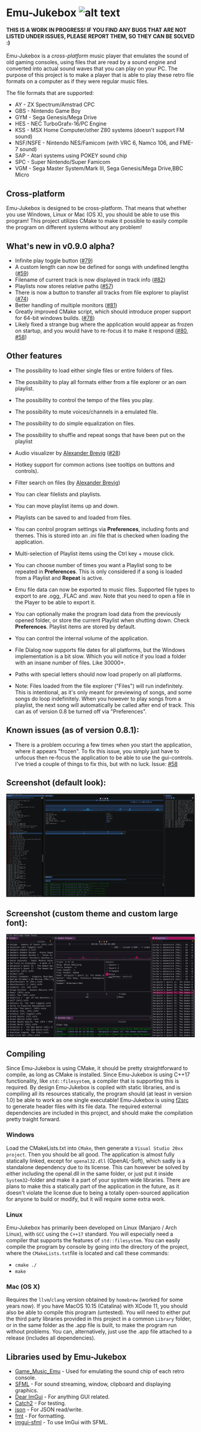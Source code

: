 # Emu-Jukebox ![alt text](https://github.com/SSBMTonberry/emu-jukebox/blob/master/logo/logo_64x64.png?raw=true "Emu Jukebox logo") 

#### THIS IS A WORK IN PROGRESS! IF YOU FIND ANY BUGS THAT ARE NOT LISTED UNDER ISSUES, PLEASE REPORT THEM, SO THEY CAN BE SOLVED :)

Emu-Jukebox is a *cross-platform* music player that emulates the sound of old gaming consoles, using files that are read by a sound engine and converted into actual sound waves that you can play on your PC. The purpose of this project is to make a player that is able to play these retro file formats on a computer as if they were regular music files. 

The file formats that are supported:
- AY        - ZX Spectrum/Amstrad CPC
- GBS       - Nintendo Game Boy
- GYM       - Sega Genesis/Mega Drive
- HES       - NEC TurboGrafx-16/PC Engine
- KSS       - MSX Home Computer/other Z80 systems (doesn't support FM sound)
- NSF/NSFE  - Nintendo NES/Famicom (with VRC 6, Namco 106, and FME-7 sound)
- SAP       - Atari systems using POKEY sound chip
- SPC       - Super Nintendo/Super Famicom
- VGM       - Sega Master System/Mark III, Sega Genesis/Mega Drive,BBC Micro

## Cross-platform
Emu-Jukebox is designed to be cross-platform. That means that whether you use Windows, Linux or Mac (OS X), you should be able to use this program! This project utilizes CMake to make it possible to easily compile the program on different systems without any problem!

## What's new in v0.9.0 alpha?
- Infinite play toggle button ([#79](https://github.com/SSBMTonberry/emu-jukebox/issues/79))
- A custom length can now be defined for songs with undefined lengths ([#59](https://github.com/SSBMTonberry/emu-jukebox/issues/59))
- Filename of current track is now displayed in track info ([#82](https://github.com/SSBMTonberry/emu-jukebox/issues/82))
- Playlists now stores relative paths ([#57](https://github.com/SSBMTonberry/emu-jukebox/issues/57))
- There is now a button to transfer all tracks from file explorer to playlist ([#74](https://github.com/SSBMTonberry/emu-jukebox/issues/74))
- Better handling of multiple monitors ([#81](https://github.com/SSBMTonberry/emu-jukebox/issues/81))
- Greatly improved CMake script, which should introduce proper support for 64-bit windows builds. ([#78](https://github.com/SSBMTonberry/emu-jukebox/issues/78))
- Likely fixed a strange bug where the application would appear as frozen on startup, and you would have to re-focus it to make it respond ([#80](https://github.com/SSBMTonberry/emu-jukebox/issues/80), [#58](https://github.com/SSBMTonberry/emu-jukebox/issues/58)) 

## Other features
- The possibility to load either single files or entire folders of files.
- The possibility to play all formats either from a file explorer or an own playlist.
- The possibility to control the tempo of the files you play.
- The possibility to mute voices/channels in a emulated file.
- The possibility to do simple equalization on files.
- The possibility to shuffle and repeat songs that have been put on the playlist
- Audio visualizer by [Alexander Brevig](https://github.com/AlexanderBrevig/) ([#28](https://github.com/SSBMTonberry/emu-jukebox/issues/28))
- Hotkey support for common actions (see tooltips on buttons and controls).
- Filter search on files (by [Alexander Brevig](https://github.com/AlexanderBrevig/))
- You can clear filelists and playlists. 
- You can move playlist items up and down.
- Playlists can be saved to and loaded from files.
- You can control program settings via **Preferences**, including fonts and themes. This is stored into an .ini file that is checked when loading the application.
- Multi-selection of Playlist items using the Ctrl key + mouse click.
- You can choose number of times you want a Playlist song to be repeated in **Preferences**. This is only considered if a song is loaded from a Playlist and **Repeat** is active.
- Emu file data can now be exported to music files. Supported file types to export to are .ogg, .FLAC and .wav. Note that you need to open a file in the Player to be able to export it.
- You can optionally make the program load data from the previously opened folder, or store the current Playlist when shutting down. Check **Preferences**. Playlist items are stored by default.
- You can control the internal volume of the application.
- File Dialog now supports file dates for all platforms, but the Windows implementation is a bit slow. Which you will notice if you load a folder with an insane number of files. Like 30000+. 
- Paths with special letters should now load properly on all platforms.

- Note: Files loaded from the file explorer ("Files") will run indefinitely. This is intentional, as it's only meant for previewing of songs, and some songs do loop indefinitely. When you however to play songs from a playlist, the next song will automatically be called after end of track. This can as of version 0.8 be turned off via "Preferences". 

## Known issues (as of version 0.8.1):
- There is a problem occuring a few times when you start the application, where it appears "frozen". To fix this issue, you simply just have to unfocus then re-focus the application to be able to use the gui-controls. I've tried a couple of things to fix this, but with no luck. Issue: [#58](https://github.com/SSBMTonberry/emu-jukebox/issues/58) 


## Screenshot (default look):
![alt text](https://github.com/SSBMTonberry/emu-jukebox/blob/master/logo/emu-jukebox_0.8.0_1.png "Emu Jukebox Screenshot") 
## Screenshot (custom theme and custom large font):
![alt text](https://github.com/SSBMTonberry/emu-jukebox/blob/master/logo/emu-jukebox_0.8.0_2.png "Emu Jukebox Screenshot") 

## Compiling
Since Emu-Jukebox is using CMake, it should be pretty straightforward to compile, as long as CMake is installed. Since Emu-Jukebox is using C++17 functionality, like `std::filesystem`, a compiler that is supporting this is required. By design Emu-Jukebox is copiled with static libraries, and is compiling all its resources statically, the program should (at least in version 1.0) be able to work as one single executable! Emu-Jukebox is using [f2src](https://github.com/SSBMTonberry/f2src) to generate header files with its file data. The required external dependencies are included in this project, and should make the compilation pretty traight forward. 

### Windows
Load the CMakeLists.txt into `CMake`, then generate a `Visual Studio 20xx project`. Then you should be all good. The application is almost fully statically linked, except for `openal32.dll` (OpenAL-Soft), which sadly is a standalone dependency due to its license. This can however be solved by either including the openal.dll in the same folder, or just put it inside `System32`-folder and make it a part of your system wide libraries. There are plans to make this a statically part of the application in the future, as it doesn't violate the license due to being a totally open-sourced application for anyone to build or modify, but it will require some extra work. 

### Linux
Emu-Jukebox has primarily been developed on Linux (Manjaro / Arch Linux), with `GCC` using the `C++17` standard. You will especially need a compiler that supports the features of `std::filesystem`. You can easily compile the program by console by going into the directory of the project, where the `CMakeLists.txt`file is located and call these commands:
- `cmake ./`
- `make`

### Mac (OS X)
Requires the `llvm`/`clang` version obtained by `homebrew` (worked for some years now). If you have MacOS 10.15 (Catalina) with XCode 11, you should also be able to compile this program (untested). You will need to either put the third party libraries provided in this project in a common `Library` folder, or in the same folder as the .app file is built, to make the program run without problems. You can, alternatively, just use the .app file attached to a release (includes all dependencies).

## Libraries used by Emu-Jukebox
- [Game_Music_Emu](http://blargg.8bitalley.com/libs/audio.html#Game_Music_Emu) - Used for emulating the sound chip of each retro console.
- [SFML](https://github.com/SFML/SFML) - For sound streaming, window, clipboard and displaying graphics.
- [Dear ImGui](https://github.com/ocornut/imgui) - For anything GUI related.
- [Catch2](https://github.com/catchorg/Catch2/) - For testing.
- [json](https://github.com/nlohmann/json) - For JSON read/write.
- [fmt](https://github.com/fmtlib/fmt) - For formatting.
- [imgui-sfml](https://github.com/eliasdaler/imgui-sfml) - To use ImGui with SFML.
